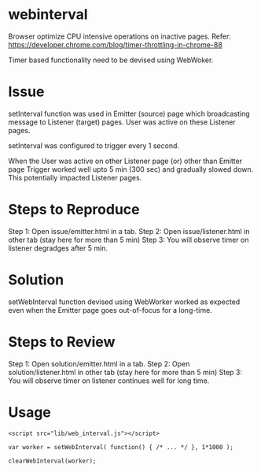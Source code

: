 webinterval
===========

Browser optimize CPU intensive operations on inactive pages.
Refer: https://developer.chrome.com/blog/timer-throttling-in-chrome-88

Timer based functionality need to be devised using WebWoker.

Issue
=====

setInterval function was used in Emitter (source) page which broadcasting
message to Listener (target) pages. User was active on these Listener pages.

setInterval was configured to trigger every 1 second.

When the User was active on other Listener page (or) other than Emitter page
Trigger worked well upto 5 min (300 sec) and gradually slowed down. This 
potentially impacted Listener pages.

Steps to Reproduce
==================
Step 1: Open issue/emitter.html in a tab.
Step 2: Open issue/listener.html in other tab (stay here for more than 5 min)
Step 3: You will observe timer on listener degradges after 5 min.

Solution
========

setWebInterval function devised using WebWorker worked as expected even
when the Emitter page goes out-of-focus for a long-time.

Steps to Review
===============
Step 1: Open solution/emitter.html in a tab.
Step 2: Open solution/listener.html in other tab (stay here for more than 5 min)
Step 3: You will observe timer on listener continues well for long time.


Usage
=====

```
<script src="lib/web_interval.js"></script>
```

```
var worker = setWebInterval( function() { /* ... */ }, 1*1000 );
```

```
clearWebInterval(worker);
```
